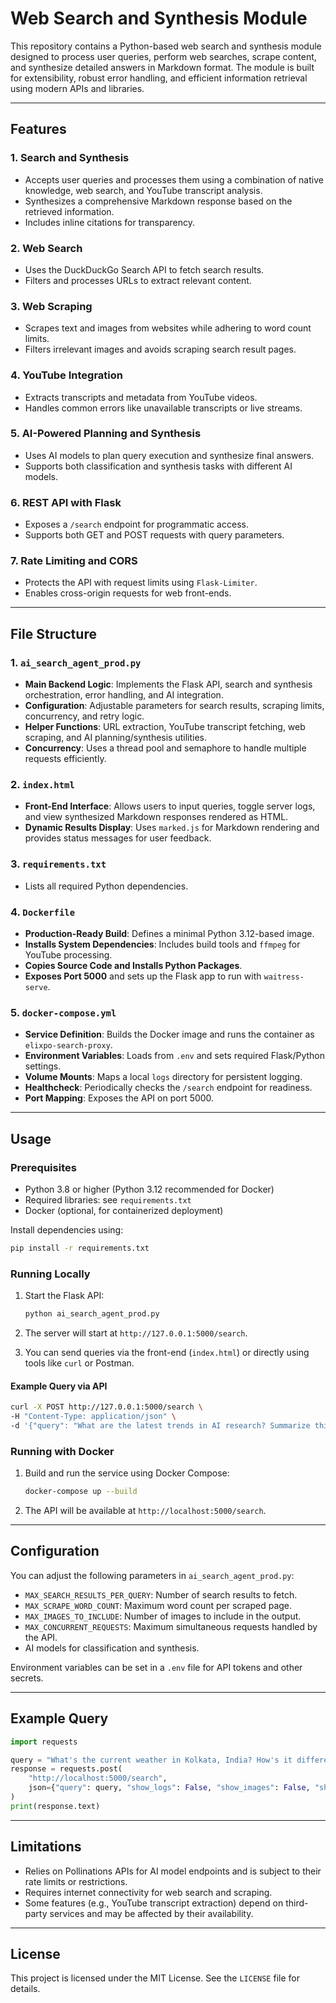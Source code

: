 # Web Search and Synthesis Module

This repository contains a Python-based web search and synthesis module designed to process user queries, perform web searches, scrape content, and synthesize detailed answers in Markdown format. The module is built for extensibility, robust error handling, and efficient information retrieval using modern APIs and libraries.

---

## Features

### 1. **Search and Synthesis**
- Accepts user queries and processes them using a combination of native knowledge, web search, and YouTube transcript analysis.
- Synthesizes a comprehensive Markdown response based on the retrieved information.
- Includes inline citations for transparency.

### 2. **Web Search**
- Uses the DuckDuckGo Search API to fetch search results.
- Filters and processes URLs to extract relevant content.

### 3. **Web Scraping**
- Scrapes text and images from websites while adhering to word count limits.
- Filters irrelevant images and avoids scraping search result pages.

### 4. **YouTube Integration**
- Extracts transcripts and metadata from YouTube videos.
- Handles common errors like unavailable transcripts or live streams.

### 5. **AI-Powered Planning and Synthesis**
- Uses AI models to plan query execution and synthesize final answers.
- Supports both classification and synthesis tasks with different AI models.

### 6. **REST API with Flask**
- Exposes a `/search` endpoint for programmatic access.
- Supports both GET and POST requests with query parameters.

### 7. **Rate Limiting and CORS**
- Protects the API with request limits using `Flask-Limiter`.
- Enables cross-origin requests for web front-ends.

---

## File Structure

### 1. `ai_search_agent_prod.py`
- **Main Backend Logic**: Implements the Flask API, search and synthesis orchestration, error handling, and AI integration.
- **Configuration**: Adjustable parameters for search results, scraping limits, concurrency, and retry logic.
- **Helper Functions**: URL extraction, YouTube transcript fetching, web scraping, and AI planning/synthesis utilities.
- **Concurrency**: Uses a thread pool and semaphore to handle multiple requests efficiently.

### 2. `index.html`
- **Front-End Interface**: Allows users to input queries, toggle server logs, and view synthesized Markdown responses rendered as HTML.
- **Dynamic Results Display**: Uses `marked.js` for Markdown rendering and provides status messages for user feedback.

### 3. `requirements.txt`
- Lists all required Python dependencies.

### 4. `Dockerfile`
- **Production-Ready Build**: Defines a minimal Python 3.12-based image.
- **Installs System Dependencies**: Includes build tools and `ffmpeg` for YouTube processing.
- **Copies Source Code and Installs Python Packages**.
- **Exposes Port 5000** and sets up the Flask app to run with `waitress-serve`.

### 5. `docker-compose.yml`
- **Service Definition**: Builds the Docker image and runs the container as `elixpo-search-proxy`.
- **Environment Variables**: Loads from `.env` and sets required Flask/Python settings.
- **Volume Mounts**: Maps a local `logs` directory for persistent logging.
- **Healthcheck**: Periodically checks the `/search` endpoint for readiness.
- **Port Mapping**: Exposes the API on port 5000.

---

## Usage

### Prerequisites
- Python 3.8 or higher (Python 3.12 recommended for Docker)
- Required libraries: see `requirements.txt`
- Docker (optional, for containerized deployment)

Install dependencies using:
```bash
pip install -r requirements.txt
```

### Running Locally

1. Start the Flask API:
    ```bash
    python ai_search_agent_prod.py
    ```
2. The server will start at `http://127.0.0.1:5000/search`.

3. You can send queries via the front-end (`index.html`) or directly using tools like `curl` or Postman.

#### Example Query via API
```bash
curl -X POST http://127.0.0.1:5000/search \
-H "Content-Type: application/json" \
-d '{"query": "What are the latest trends in AI research? Summarize this YouTube video https://www.youtube.com/watch?v=dQw4w9WgXcQ", "show_logs": false, "show_images": false, "show_sources": true}'
```

### Running with Docker

1. Build and run the service using Docker Compose:
    ```bash
    docker-compose up --build
    ```
2. The API will be available at `http://localhost:5000/search`.

---

## Configuration

You can adjust the following parameters in `ai_search_agent_prod.py`:
- `MAX_SEARCH_RESULTS_PER_QUERY`: Number of search results to fetch.
- `MAX_SCRAPE_WORD_COUNT`: Maximum word count per scraped page.
- `MAX_IMAGES_TO_INCLUDE`: Number of images to include in the output.
- `MAX_CONCURRENT_REQUESTS`: Maximum simultaneous requests handled by the API.
- AI models for classification and synthesis.

Environment variables can be set in a `.env` file for API tokens and other secrets.

---

## Example Query

```python
import requests

query = "What's the current weather in Kolkata, India? How's it different from the weather in Delhi, India right now?"
response = requests.post(
    "http://localhost:5000/search",
    json={"query": query, "show_logs": False, "show_images": False, "show_sources": True}
)
print(response.text)
```

---

## Limitations

- Relies on Pollinations APIs for AI model endpoints and is subject to their rate limits or restrictions.
- Requires internet connectivity for web search and scraping.
- Some features (e.g., YouTube transcript extraction) depend on third-party services and may be affected by their availability.

---

## License

This project is licensed under the MIT License. See the `LICENSE` file for details.




